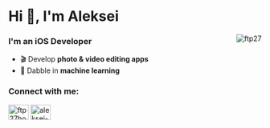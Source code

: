 # Hi 👋, I'm Aleksei

<img align="right" src="https://github-readme-stats.vercel.app/api?username=ftp27&show_icons=true&icon_color=CE1D2D&text_color=718096&bg_color=00000000&hide_title=true&hide_border=true" alt="ftp27" />

### I'm an iOS Developer

- 🎬 Develop **photo & video editing apps**
- 🤖 Dabble in **machine learning**

<h3 align="left">Connect with me:</h3>
<p align="left">
<a href="https://twitter.com/ftp27host" target="blank"><img align="center" src="https://raw.githubusercontent.com/rahuldkjain/github-profile-readme-generator/master/src/images/icons/Social/twitter.svg" alt="ftp27host" height="30" width="40" /></a>
<a href="https://linkedin.com/in/aleksei-cherepanov-4a7a6589" target="blank"><img align="center" src="https://raw.githubusercontent.com/rahuldkjain/github-profile-readme-generator/master/src/images/icons/Social/linked-in-alt.svg" alt="aleksei-cherepanov-4a7a6589" height="30" width="40" /></a>
</p>
